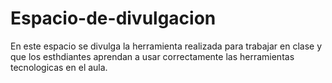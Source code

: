 # Espacio-de-divulgacion
En este espacio se divulga la herramienta realizada para trabajar en clase y que los esthdiantes aprendan a usar correctamente las herramientas tecnologicas en el aula.
